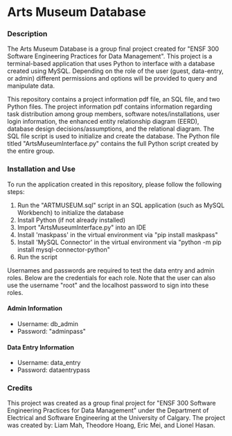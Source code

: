 # Arts Museum Database

### Description
The Arts Museum Database is a group final project created for "ENSF 300 Software Engineering Practices for Data Management". This project is a terminal-based application that uses Python to interface with a database created using MySQL. Depending on the role of the user (guest, data-entry, or admin) different permissions and options will be provided to query and manipulate data.

This repository contains a project information pdf file, an SQL file, and two Python files. The project information pdf contains information regarding task distribution among group members, software notes/installations, user login information, the enhanced entity relationship diagram (EERD), database design decisions/assumptions, and the relational diagram. The SQL file script is used to initialize and create the database. The Python file titled "ArtsMuseumInterface.py" contains the full Python script created by the entire group.

### Installation and Use
To run the application created in this repository, please follow the following steps:
1. Run the "ARTMUSEUM.sql" script in an SQL application (such as MySQL Workbench) to initialize the database
2. Install Python (if not already installed)
3. Import "ArtsMuseumInterface.py" into an IDE
4. Install 'maskpass' in the virtual environment via "pip install maskpass"
5. Install 'MySQL Connector' in the virtual environment via "python -m pip install mysql-connector-python"
6. Run the script

Usernames and passwords are required to test the data entry and admin roles. Below are the credentials for each role. Note that the user can also use the username "root" and the localhost password to sign into these roles.

#### Admin Information
- Username: db_admin
- Password: "adminpass"

#### Data Entry Information
- Username: data_entry
- Password: dataentrypass

### Credits
This project was created as a group final project for "ENSF 300 Software Engineering Practices for Data Management" under the Department of Electrical and Software Engineering at the University of Calgary. The project was created by: Liam Mah, Theodore Hoang, Eric Mei, and Lionel Hasan.
